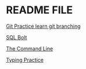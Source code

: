 # README FILE

[Git Practice learn git branching](./Git%20Practice%20learn%20git%20branching/GIT%20Practice.md)

[SQL Bolt](./SQL%20Bolt/SQL%20Bolt.md)

[The Command Line](./The%20Command%20Line/Terminal%20Command.md)

[Typing Practice](./Typing%20Practice/typing.md)
